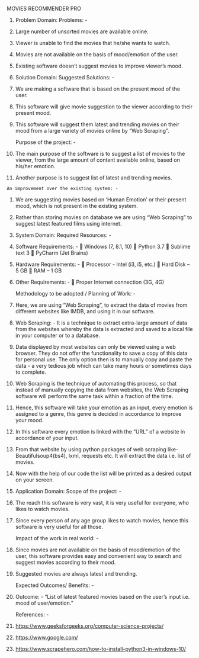 MOVIES RECOMMENDER PRO

1.	Problem Domain:
 	Problems: -  
1.	Large number of unsorted movies are available online.
2.	Viewer is unable to find the movies that he/she wants to watch.
3.	Movies are not available on the basis of mood/emotion of the user.
4.	 Existing software doesn’t suggest movies to improve viewer’s mood.

2.	Solution Domain:
 	Suggested Solutions: -
1.	We are making a software that is based on the present mood of the user.
2.	This software will give movie suggestion to the viewer according to their present mood.
3.	This software will suggest them latest and trending movies on their mood from a large variety of movies online by “Web Scraping”.

 	Purpose of the project: -
1.	The main purpose of the software is to suggest a list of movies to the viewer, from the large amount of content available online, based on his/her emotion.
2.	 Another purpose is to suggest list of latest and trending movies.



 	An improvement over the existing system: -
1.	We are suggesting movies based on ‘Human Emotion’ or their present mood, which is not present in the existing system.
2.	Rather than storing movies on database we are using “Web Scraping” to suggest latest featured films using internet.

3.	 System Domain:
 	Required Resources: -
1.	Software Requirements: -
	Windows (7, 8.1, 10)
	Python 3.7
	Sublime text 3
	PyCharm (Jet Brains)
2.	Hardware Requirements: -
	Processor - Intel (i3, i5, etc.)
	Hard Disk – 5 GB
	RAM – 1 GB
3.	Other Requirements: -
	Proper Internet connection (3G, 4G)

 	Methodology to be adopted / Planning of Work: -
1.	Here, we are using “Web Scraping”, to extract the data of movies from different websites like IMDB, and using it in our software.
2.	Web Scraping: - It is a technique to extract extra-large amount of data from the websites whereby the data is extracted and saved to a local file in your computer or to a database.




3.	Data displayed by most websites can only be viewed using a web browser. They do not offer the functionality to save a copy of this data for personal use. The only option then is to manually copy and paste the data - a very tedious job which can take many hours or sometimes days to complete.
4.	Web Scraping is the technique of automating this process, so that instead of manually copying the data from websites, the Web Scraping software will perform the same task within a fraction of the time.




5.	Hence, this software will take your emotion as an input, every emotion is assigned to a genre, this genre is decided in accordance to improve your mood.
6.	In this software every emotion is linked with the “URL” of a website in accordance of your input.
7.	From that website by using python packages of web scraping like- Beautifulsoup4(bs4), lxml, requests etc. It will extract the data i.e. list of movies.
8.	Now with the help of our code the list will be printed as a desired output on your screen.



4.	Application Domain:
 	Scope of the project: -
1.	The reach this software is very vast, it is very useful for everyone, who likes to watch movies.
2.	Since every person of any age group likes to watch movies, hence this software is very useful for all those.

 	Impact of the work in real world: -
1.	Since movies are not available on the basis of mood/emotion of the user, this software provides easy and convenient way to search and suggest movies according to their mood.
2.	Suggested movies are always latest and trending.


 	Expected Outcomes/ Benefits: -
1.	Outcome: -
“List of latest featured movies based on the user’s input i.e. mood of user/emotion.”

 	References: -
1.	https://www.geeksforgeeks.org/computer-science-projects/
2.	https://www.google.com/
3.	https://www.scrapehero.com/how-to-install-python3-in-windows-10/
